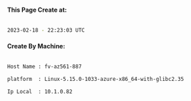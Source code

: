 
   
#### This Page Create at:

```bash

2023-02-18 - 22:23:03 UTC

```

#### Create By Machine:

```bash

Host Name : fv-az561-887

platform  : Linux-5.15.0-1033-azure-x86_64-with-glibc2.35

Ip Local  : 10.1.0.82

```

